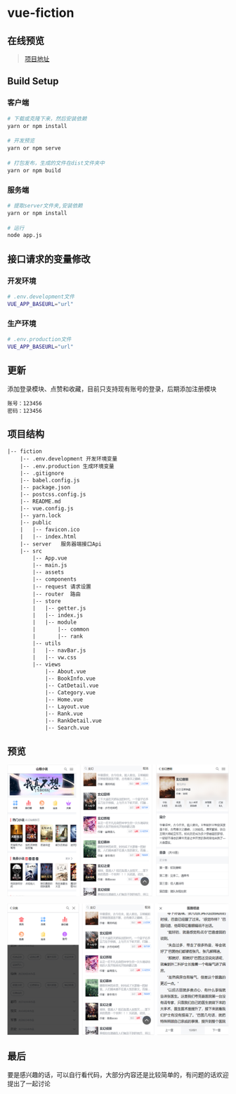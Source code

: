 # vue-fiction

## 在线预览
> [项目地址][1]

## Build Setup

### 客户端
``` bash
# 下载或克隆下来，然后安装依赖
yarn or npm install

# 开发预览
yarn or npm serve

# 打包发布，生成的文件在dist文件夹中
yarn or npm build
```

### 服务端
``` bash
# 提取server文件夹,安装依赖
yarn or npm install

# 运行
node app.js
```
## 接口请求的变量修改

### 开发环境
```bash
# .env.development文件
VUE_APP_BASEURL="url"
```
### 生产环境
```bash
# .env.production文件
VUE_APP_BASEURL="url"
```
## 更新
添加登录模块、点赞和收藏，目前只支持现有账号的登录，后期添加注册模块
```
账号：123456
密码：123456
```

## 项目结构
```
|-- fiction
    |-- .env.development 开发环境变量
    |-- .env.production 生成环境变量
    |-- .gitignore
    |-- babel.config.js
    |-- package.json
    |-- postcss.config.js
    |-- README.md
    |-- vue.config.js
    |-- yarn.lock
    |-- public
    |   |-- favicon.ico
    |   |-- index.html
    |-- server   服务器端接口Api
    |-- src
        |-- App.vue
        |-- main.js
        |-- assets
        |-- components
        |-- request 请求设置
        |-- router  路由
        |-- store
        |   |-- getter.js
        |   |-- index.js
        |   |-- module
        |       |-- common
        |       |-- rank
        |-- utils
        |   |-- navBar.js 
        |   |-- vw.css
        |-- views
            |-- About.vue
            |-- BookInfo.vue
            |-- CatDetail.vue
            |-- Category.vue
            |-- Home.vue
            |-- Layout.vue
            |-- Rank.vue
            |-- RankDetail.vue
            |-- Search.vue
```
## 预览

![效果图](static/1.png)

![效果图](static/2.png)

## 最后
要是感兴趣的话，可以自行看代码，大部分内容还是比较简单的，有问题的话欢迎提出了一起讨论

[1]: https://github.com/Tmfree/vue-fiction
[2]: https://tmfree.dowy.cn/